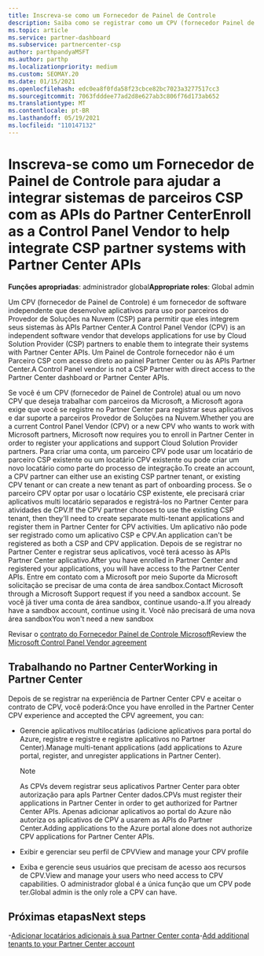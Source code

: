 ```yaml
---
title: Inscreva-se como um Fornecedor de Painel de Controle
description: Saiba como se registrar como um CPV (fornecedor Painel de Controle) no Partner Center para que você possa integrar melhor os sistemas de parceiros do CSP com Partner Center APIs.
ms.topic: article
ms.service: partner-dashboard
ms.subservice: partnercenter-csp
author: parthpandyaMSFT
ms.author: parthp
ms.localizationpriority: medium
ms.custom: SEOMAY.20
ms.date: 01/15/2021
ms.openlocfilehash: edc0ea8f0fda58f23cbce82bc7023a3277517cc3
ms.sourcegitcommit: 7063fdddee77ad2d8e627ab3c806f76d173ab652
ms.translationtype: MT
ms.contentlocale: pt-BR
ms.lasthandoff: 05/19/2021
ms.locfileid: "110147132"
---
```

# <a name="enroll-as-a-control-panel-vendor-to-help-integrate-csp-partner-systems-with-partner-center-apis"></a><span data-ttu-id="8a3e6-103">Inscreva-se como um Fornecedor de Painel de Controle para ajudar a integrar sistemas de parceiros CSP com as APIs do Partner Center</span><span class="sxs-lookup"><span data-stu-id="8a3e6-103">Enroll as a Control Panel Vendor to help integrate CSP partner systems with Partner Center APIs</span></span>


<span data-ttu-id="8a3e6-104">**Funções apropriadas**: administrador global</span><span class="sxs-lookup"><span data-stu-id="8a3e6-104">**Appropriate roles**: Global admin</span></span>

<span data-ttu-id="8a3e6-105">Um CPV (fornecedor de Painel de Controle) é um fornecedor de software independente que desenvolve aplicativos para uso por parceiros do Provedor de Soluções na Nuvem (CSP) para permitir que eles integrem seus sistemas às APIs Partner Center.</span><span class="sxs-lookup"><span data-stu-id="8a3e6-105">A Control Panel Vendor (CPV) is an independent software vendor that develops applications for use by Cloud Solution Provider (CSP) partners to enable them to integrate their systems with Partner Center APIs.</span></span> <span data-ttu-id="8a3e6-106">Um Painel de Controle fornecedor não é um Parceiro CSP com acesso direto ao painel Partner Center ou às APIs Partner Center.</span><span class="sxs-lookup"><span data-stu-id="8a3e6-106">A Control Panel vendor is not a CSP Partner with direct access to the Partner Center dashboard or Partner Center APIs.</span></span>

<span data-ttu-id="8a3e6-107">Se você é um CPV (fornecedor de Painel de Controle) atual ou um novo CPV que deseja trabalhar com parceiros da Microsoft, a Microsoft agora exige que você se registre no Partner Center para registrar seus aplicativos e dar suporte a parceiros Provedor de Soluções na Nuvem.</span><span class="sxs-lookup"><span data-stu-id="8a3e6-107">Whether you are a current Control Panel Vendor (CPV) or a new CPV who wants to work with Microsoft partners, Microsoft now requires you to enroll in Partner Center in order to register your applications and support Cloud Solution Provider partners.</span></span> <span data-ttu-id="8a3e6-108">Para criar uma conta, um parceiro CPV pode usar um locatário de parceiro CSP existente ou um locatário CPV existente ou pode criar um novo locatário como parte do processo de integração.</span><span class="sxs-lookup"><span data-stu-id="8a3e6-108">To create an account, a CPV partner can either use an existing CSP partner tenant, or existing CPV tenant or can create a new tenant as part of onboarding process.</span></span> <span data-ttu-id="8a3e6-109">Se o parceiro CPV optar por usar o locatário CSP existente, ele precisará criar aplicativos multi locatário separados e registrá-los no Partner Center para atividades de CPV.</span><span class="sxs-lookup"><span data-stu-id="8a3e6-109">If the CPV partner chooses to use the existing CSP tenant, then they'll need to create separate multi-tenant applications and register them in Partner Center for CPV activities.</span></span> <span data-ttu-id="8a3e6-110">Um aplicativo não pode ser registrado como um aplicativo CSP e CPV.</span><span class="sxs-lookup"><span data-stu-id="8a3e6-110">An application can't be registered as both a CSP and CPV application.</span></span> <span data-ttu-id="8a3e6-111">Depois de se registrar no Partner Center e registrar seus aplicativos, você terá acesso às APIs Partner Center aplicativo.</span><span class="sxs-lookup"><span data-stu-id="8a3e6-111">After you have enrolled in Partner Center and registered your applications, you will have access to the Partner Center APIs.</span></span>  <span data-ttu-id="8a3e6-112">Entre em contato com a Microsoft por meio Suporte da Microsoft solicitação se precisar de uma conta de área sandbox.</span><span class="sxs-lookup"><span data-stu-id="8a3e6-112">Contact Microsoft through a Microsoft Support request if you need a sandbox account.</span></span> <span data-ttu-id="8a3e6-113">Se você já tiver uma conta de área sandbox, continue usando-a.</span><span class="sxs-lookup"><span data-stu-id="8a3e6-113">If you already have a sandbox account, continue using it.</span></span> <span data-ttu-id="8a3e6-114">Você não precisará de uma nova área sandbox</span><span class="sxs-lookup"><span data-stu-id="8a3e6-114">You won't need a new sandbox</span></span>

<span data-ttu-id="8a3e6-115">Revisar o [contrato do Fornecedor Painel de Controle Microsoft](https://go.microsoft.com/fwlink/?linkid=2055198)</span><span class="sxs-lookup"><span data-stu-id="8a3e6-115">Review the [Microsoft Control Panel Vendor agreement](https://go.microsoft.com/fwlink/?linkid=2055198)</span></span>


## <a name="working-in-partner-center"></a><span data-ttu-id="8a3e6-116">Trabalhando no Partner Center</span><span class="sxs-lookup"><span data-stu-id="8a3e6-116">Working in Partner Center</span></span>

<span data-ttu-id="8a3e6-117">Depois de se registrar na experiência de Partner Center CPV e aceitar o contrato de CPV, você poderá:</span><span class="sxs-lookup"><span data-stu-id="8a3e6-117">Once you have enrolled in the Partner Center CPV experience and accepted the CPV agreement, you can:</span></span>

- <span data-ttu-id="8a3e6-118">Gerencie aplicativos multilocatárias (adicione aplicativos para portal do Azure, registre e registre e registre aplicativos no Partner Center).</span><span class="sxs-lookup"><span data-stu-id="8a3e6-118">Manage multi-tenant applications (add applications to Azure portal, register, and unregister applications in Partner Center).</span></span>

    >[!Note] 
    ><span data-ttu-id="8a3e6-119">As CPVs devem registrar seus aplicativos Partner Center para obter autorização para apIs Partner Center dados.</span><span class="sxs-lookup"><span data-stu-id="8a3e6-119">CPVs must register their applications in Partner Center in order to get authorized for Partner Center APIs.</span></span> <span data-ttu-id="8a3e6-120">Apenas adicionar aplicativos ao portal do Azure não autoriza os aplicativos de CPV a usarem as APIs do Partner Center.</span><span class="sxs-lookup"><span data-stu-id="8a3e6-120">Adding applications to the Azure portal alone does not authorize CPV applications for Partner Center APIs.</span></span> 

- <span data-ttu-id="8a3e6-121">Exibir e gerenciar seu perfil de CPV</span><span class="sxs-lookup"><span data-stu-id="8a3e6-121">View and manage your CPV profile</span></span> 

- <span data-ttu-id="8a3e6-122">Exiba e gerencie seus usuários que precisam de acesso aos recursos de CPV.</span><span class="sxs-lookup"><span data-stu-id="8a3e6-122">View and manage your users who need access to CPV capabilities.</span></span> <span data-ttu-id="8a3e6-123">O administrador global é a única função que um CPV pode ter.</span><span class="sxs-lookup"><span data-stu-id="8a3e6-123">Global admin is the only role a CPV can have.</span></span>

## <a name="next-steps"></a><span data-ttu-id="8a3e6-124">Próximas etapas</span><span class="sxs-lookup"><span data-stu-id="8a3e6-124">Next steps</span></span>

<span data-ttu-id="8a3e6-125">-[Adicionar locatários adicionais à sua Partner Center conta](multi-tenant-account.md)</span><span class="sxs-lookup"><span data-stu-id="8a3e6-125">-[Add additional tenants to your Partner Center account](multi-tenant-account.md)</span></span>